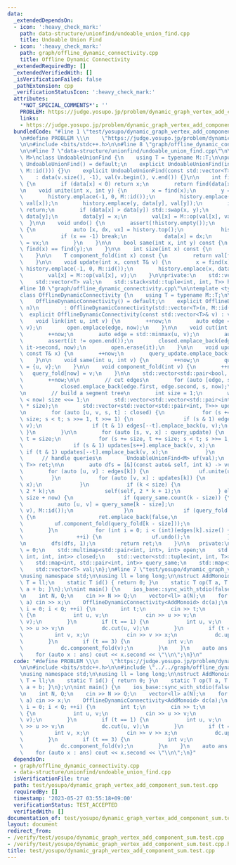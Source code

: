 ```yaml
---
data:
  _extendedDependsOn:
  - icon: ':heavy_check_mark:'
    path: data-structure/unionfind/undoable_union_find.cpp
    title: Undoable Union Find
  - icon: ':heavy_check_mark:'
    path: graph/offline_dynamic_connectivity.cpp
    title: Offline Dynamic Connectivity
  _extendedRequiredBy: []
  _extendedVerifiedWith: []
  _isVerificationFailed: false
  _pathExtension: cpp
  _verificationStatusIcon: ':heavy_check_mark:'
  attributes:
    '*NOT_SPECIAL_COMMENTS*': ''
    PROBLEM: https://judge.yosupo.jp/problem/dynamic_graph_vertex_add_component_sum
    links:
    - https://judge.yosupo.jp/problem/dynamic_graph_vertex_add_component_sum
  bundledCode: "#line 1 \"test/yosupo/dynamic_graph_vertex_add_component_sum.test.cpp\"\
    \n#define PROBLEM \\\n    \"https://judge.yosupo.jp/problem/dynamic_graph_vertex_add_component_sum\"\
    \n\n#include <bits/stdc++.h>\n\n#line 8 \"graph/offline_dynamic_connectivity.cpp\"\
    \n\n#line 7 \"data-structure/unionfind/undoable_union_find.cpp\"\n\ntemplate <typename\
    \ M>\nclass UndoableUnionFind {\n    using T = typename M::T;\n\npublic:\n   \
    \ UndoableUnionFind() = default;\n    explicit UndoableUnionFind(int n) : UndoableUnionFind(std::vector<T>(n,\
    \ M::id())) {}\n    explicit UndoableUnionFind(const std::vector<T>& v)\n    \
    \    : data(v.size(), -1), val(v.begin(), v.end()) {}\n\n    int find(int x) const\
    \ {\n        if (data[x] < 0) return x;\n        return find(data[x]);\n    }\n\
    \n    void unite(int x, int y) {\n        x = find(x);\n        y = find(y);\n\
    \        history.emplace(-1, 0, M::id());\n        history.emplace(x, data[x],\
    \ val[x]);\n        history.emplace(y, data[y], val[y]);\n        if (x == y)\
    \ return;\n        if (data[x] > data[y]) std::swap(x, y);\n        data[x] +=\
    \ data[y];\n        data[y] = x;\n        val[x] = M::op(val[x], val[y]);\n  \
    \  }\n\n    void undo() {\n        assert(!history.empty());\n        while (true)\
    \ {\n            auto [x, dx, vx] = history.top();\n            history.pop();\n\
    \            if (x == -1) break;\n            data[x] = dx;\n            val[x]\
    \ = vx;\n        }\n    }\n\n    bool same(int x, int y) const {\n        return\
    \ find(x) == find(y);\n    }\n\n    int size(int x) const {\n        return -data[find(x)];\n\
    \    }\n\n    T component_fold(int x) const {\n        return val[find(x)];\n\
    \    }\n\n    void update(int x, const T& v) {\n        x = find(x);\n       \
    \ history.emplace(-1, 0, M::id());\n        history.emplace(x, data[x], val[x]);\n\
    \        val[x] = M::op(val[x], v);\n    }\n\nprivate:\n    std::vector<int> data;\n\
    \    std::vector<T> val;\n    std::stack<std::tuple<int, int, T>> history;\n};\n\
    #line 10 \"graph/offline_dynamic_connectivity.cpp\"\n\ntemplate <typename M>\n\
    class OfflineDynamicConnectivity {\n    using T = typename M::T;\n\n   public:\n\
    \    OfflineDynamicConnectivity() = default;\n    explicit OfflineDynamicConnectivity(int\
    \ n)\n        : OfflineDynamicConnectivity(std::vector<T>(n, M::id())) {}\n  \
    \  explicit OfflineDynamicConnectivity(const std::vector<T>& v) : val(v) {}\n\n\
    \    void link(int u, int v) {\n        ++now;\n        auto edge = std::minmax(u,\
    \ v);\n        open.emplace(edge, now);\n    }\n\n    void cut(int u, int v) {\n\
    \        ++now;\n        auto edge = std::minmax(u, v);\n        auto it = open.find(edge);\n\
    \        assert(it != open.end());\n        closed.emplace_back(edge.first, edge.second,\
    \ it->second, now);\n        open.erase(it);\n    }\n\n    void update(int v,\
    \ const T& x) {\n        ++now;\n        query_update.emplace_back(now, v, x);\n\
    \    }\n\n    void same(int u, int v) {\n        ++now;\n        query_same[now]\
    \ = {u, v};\n    }\n\n    void component_fold(int v) {\n        ++now;\n     \
    \   query_fold[now] = v;\n    }\n\n    std::vector<std::pair<bool, T>> run() {\n\
    \        ++now;\n\n        // cut edges\n        for (auto [edge, s] : open) {\n\
    \            closed.emplace_back(edge.first, edge.second, s, now);\n        }\n\
    \n        // build a segment tree\n        int size = 1;\n        while (size\
    \ < now) size <<= 1;\n        std::vector<std::vector<std::pair<int, int>>> edges(2\
    \ * size);\n        std::vector<std::vector<std::pair<int, T>>> updates(2 * size);\n\
    \n        for (auto [u, v, s, t] : closed) {\n            for (s += size, t +=\
    \ size; s < t; s >>= 1, t >>= 1) {\n                if (s & 1) edges[s++].emplace_back(u,\
    \ v);\n                if (t & 1) edges[--t].emplace_back(u, v);\n           \
    \ }\n        }\n\n        for (auto [s, v, x] : query_update) {\n            int\
    \ t = size;\n            for (s += size, t += size; s < t; s >>= 1, t >>= 1) {\n\
    \                if (s & 1) updates[s++].emplace_back(v, x);\n               \
    \ if (t & 1) updates[--t].emplace_back(v, x);\n            }\n        }\n\n  \
    \      // handle queries\n        UndoableUnionFind<M> uf(val);\n        std::vector<std::pair<bool,\
    \ T>> ret;\n\n        auto dfs = [&](const auto& self, int k) -> void {\n    \
    \        for (auto [u, v] : edges[k]) {\n                uf.unite(u, v);\n   \
    \         }\n            for (auto [v, x] : updates[k]) {\n                uf.update(v,\
    \ x);\n            }\n            if (k < size) {\n                self(self,\
    \ 2 * k);\n                self(self, 2 * k + 1);\n            } else if (k <\
    \ size + now) {\n                if (query_same.count(k - size)) {\n         \
    \           auto [u, v] = query_same[k - size];\n                    ret.emplace_back(uf.same(u,\
    \ v), M::id());\n                }\n                if (query_fold.count(k - size))\
    \ {\n                    ret.emplace_back(false,\n                           \
    \          uf.component_fold(query_fold[k - size]));\n                }\n    \
    \        }\n            for (int i = 0; i < (int)(edges[k].size() + updates[k].size());\n\
    \                 ++i) {\n                uf.undo();\n            }\n        };\n\
    \n        dfs(dfs, 1);\n        return ret;\n    }\n\n   private:\n    int now\
    \ = 0;\n    std::multimap<std::pair<int, int>, int> open;\n    std::vector<std::tuple<int,\
    \ int, int, int>> closed;\n    std::vector<std::tuple<int, int, T>> query_update;\n\
    \    std::map<int, std::pair<int, int>> query_same;\n    std::map<int, int> query_fold;\n\
    \    std::vector<T> val;\n};\n#line 7 \"test/yosupo/dynamic_graph_vertex_add_component_sum.test.cpp\"\
    \nusing namespace std;\n\nusing ll = long long;\n\nstruct AddMonoid {\n    using\
    \ T = ll;\n    static T id() { return 0; }\n    static T op(T a, T b) { return\
    \ a + b; }\n};\n\nint main() {\n    ios_base::sync_with_stdio(false);\n    cin.tie(nullptr);\n\
    \n    int N, Q;\n    cin >> N >> Q;\n    vector<ll> a(N);\n    for (auto& x :\
    \ a) cin >> x;\n    OfflineDynamicConnectivity<AddMonoid> dc(a);\n    for (int\
    \ i = 0; i < Q; ++i) {\n        int t;\n        cin >> t;\n        if (t == 0)\
    \ {\n            int u, v;\n            cin >> u >> v;\n            dc.link(u,\
    \ v);\n        }\n        if (t == 1) {\n            int u, v;\n            cin\
    \ >> u >> v;\n            dc.cut(u, v);\n        }\n        if (t == 2) {\n  \
    \          int v, x;\n            cin >> v >> x;\n            dc.update(v, x);\n\
    \        }\n        if (t == 3) {\n            int v;\n            cin >> v;\n\
    \            dc.component_fold(v);\n        }\n    }\n    auto ans = dc.run();\n\
    \    for (auto x : ans) cout << x.second << \"\\n\";\n}\n"
  code: "#define PROBLEM \\\n    \"https://judge.yosupo.jp/problem/dynamic_graph_vertex_add_component_sum\"\
    \n\n#include <bits/stdc++.h>\n\n#include \"../../graph/offline_dynamic_connectivity.cpp\"\
    \nusing namespace std;\n\nusing ll = long long;\n\nstruct AddMonoid {\n    using\
    \ T = ll;\n    static T id() { return 0; }\n    static T op(T a, T b) { return\
    \ a + b; }\n};\n\nint main() {\n    ios_base::sync_with_stdio(false);\n    cin.tie(nullptr);\n\
    \n    int N, Q;\n    cin >> N >> Q;\n    vector<ll> a(N);\n    for (auto& x :\
    \ a) cin >> x;\n    OfflineDynamicConnectivity<AddMonoid> dc(a);\n    for (int\
    \ i = 0; i < Q; ++i) {\n        int t;\n        cin >> t;\n        if (t == 0)\
    \ {\n            int u, v;\n            cin >> u >> v;\n            dc.link(u,\
    \ v);\n        }\n        if (t == 1) {\n            int u, v;\n            cin\
    \ >> u >> v;\n            dc.cut(u, v);\n        }\n        if (t == 2) {\n  \
    \          int v, x;\n            cin >> v >> x;\n            dc.update(v, x);\n\
    \        }\n        if (t == 3) {\n            int v;\n            cin >> v;\n\
    \            dc.component_fold(v);\n        }\n    }\n    auto ans = dc.run();\n\
    \    for (auto x : ans) cout << x.second << \"\\n\";\n}"
  dependsOn:
  - graph/offline_dynamic_connectivity.cpp
  - data-structure/unionfind/undoable_union_find.cpp
  isVerificationFile: true
  path: test/yosupo/dynamic_graph_vertex_add_component_sum.test.cpp
  requiredBy: []
  timestamp: '2023-05-27 03:55:18+09:00'
  verificationStatus: TEST_ACCEPTED
  verifiedWith: []
documentation_of: test/yosupo/dynamic_graph_vertex_add_component_sum.test.cpp
layout: document
redirect_from:
- /verify/test/yosupo/dynamic_graph_vertex_add_component_sum.test.cpp
- /verify/test/yosupo/dynamic_graph_vertex_add_component_sum.test.cpp.html
title: test/yosupo/dynamic_graph_vertex_add_component_sum.test.cpp
---
```

